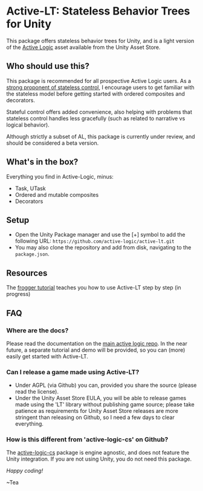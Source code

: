# Active-LT: Stateless Behavior Trees for Unity

This package offers stateless behavior trees for Unity, and is a light version
of the [Active Logic](https://assetstore.unity.com/packages/tools/ai/active-logic-151850)
asset available from the Unity Asset Store.

## Who should use this?

This package is recommended for all prospective Active Logic users. As a [strong proponent of
stateless control](https://www.gamasutra.com/blogs/ThibaudDeSouza/20201012/371528/Behavior_trees_and_the_future_of_intelligent_control.php), I encourage users to get familiar with the stateless model before getting
started with ordered composites and decorators.

Stateful control offers added convenience, also helping with problems that stateless control
handles less gracefully (such as related to narrative vs logical behavior).

Although strictly a subset of AL, this package is currently under review, and should be
considered a beta version.

## What's in the box?

Everything you find in Active-Logic, minus:
- Task, UTask
- Ordered and mutable composites
- Decorators

## Setup

- Open the Unity Package manager and use the [+] symbol to add the following URL: `https://github.com/active-logic/active-lt.git`
- You may also clone the repository and add from disk, navigating to the `package.json`.

## Resources

The [frogger tutorial](https://github.com/active-logic/active-lt-demos/tree/main/Frogger) teaches you how to use Active-LT step by step (in progress)

## FAQ

### Where are the docs?

Please read the documentation on the [main active logic repo](https://github.com/active-logic/activelogic-cs).
In the near future, a separate tutorial and demo will be provided, so you can (more) easily get started with Active-LT.

### Can I release a game made using Active-LT?

- Under AGPL (via Github) you can, provided you share the source (please read the license).
- Under the Unity Asset Store EULA, you will be able to release games made using the 'LT' library without publishing
game source; please take patience as requirements for Unity Asset Store releases are more stringent than releasing on Github,
so I need a few days to clear everything.

### How is this different from 'active-logic-cs' on Github?

The [active-logic-cs](https://github.com/active-logic/activelogic-cs) package is engine agnostic, and does not feature the Unity integration. If you are not using Unity, you do not need this package.

*Happy coding!*

~Tea
